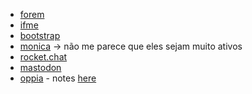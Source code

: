 
- [forem](https://github.com/forem/forem)
- [ifme](https://github.com/ifmeorg/ifme?tab=readme-ov-file)
- [bootstrap](https://github.com/twbs/bootstrap)
- [monica](https://ovio.org/project/monicahq/monica) -> não me parece que eles sejam muito ativos
- [rocket.chat](https://github.com/RocketChat/Rocket.Chat)
- [mastodon](https://github.com/mastodon/mastodon)
- [oppia](https://github.com/oppia/oppia) - notes [here](./oppia_notes.md)